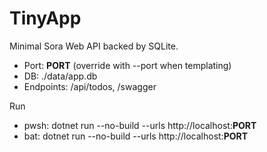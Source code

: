 # TinyApp

Minimal Sora Web API backed by SQLite.

- Port: __PORT__ (override with --port when templating)
- DB: ./data/app.db
- Endpoints: /api/todos, /swagger

Run
- pwsh: dotnet run --no-build --urls http://localhost:__PORT__
- bat:  dotnet run --no-build --urls http://localhost:__PORT__
